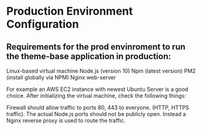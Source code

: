 # Production Environment Configuration

## Requirements for the prod envinroment to run the theme-base application in production:

Linux-based virtual machine
Node.js (version 10)
Npm (latest version)
PM2 (install globally via NPM)
Nginx web-server

For example an AWS EC2 instance with newest Ubuntu Server is a good choice. After initializing the virtual machine, check the following things:

Firewall should allow traffic to ports 80, 443 to everyone. (HTTP, HTTPS traffic).
The actual Node.js ports should not be publicly open. Instead a Nginx reverse proxy is used to route the traffic.
